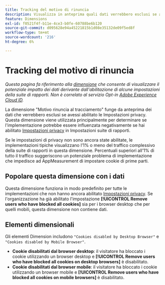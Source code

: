 ```yaml
---
title: Tracking del motivo di rinuncia
description: Visualizza in anteprima quali dati verrebbero esclusi se abiliti le Impostazioni privacy.
feature: Dimensions
exl-id: f0521f4f-b11e-4ce3-b0fe-60788be6b120
source-git-commit: d095628e94a45221815b1d08e35132de09f5ed8f
workflow-type: tm+mt
source-wordcount: '216'
ht-degree: 6%

---
```


# Tracking del motivo di rinuncia

*Questa pagina fa riferimento alla [dimensione](overview.md) che consente di visualizzare il potenziale impatto dei dati derivante dall&#39;abilitazione di alcune impostazioni della suite di rapporti. Non è correlato al servizio Opt-in [Adobe Experience Cloud ID](https://experienceleague.adobe.com/docs/id-service/using/implementation/opt-in-service/optin-overview.html?lang=it).*

La dimensione &quot;Motivo rinuncia al tracciamento&quot; funge da anteprima dei dati che verrebbero esclusi se avessi abilitato le Impostazioni privacy. Questa dimensione viene utilizzata principalmente per determinare se l&#39;implementazione potrebbe essere influenzata negativamente se hai abilitato [Impostazioni privacy](https://experienceleague.adobe.com/docs/core-services/interface/administration/ec-cookies/browser-cookie-settings.html) in Impostazioni suite di rapporti.

Se le impostazioni di privacy non sono ancora state abilitate, le implementazioni tipiche visualizzano l’1% o meno del traffico complessivo della suite di rapporti in questa dimensione. Percentuali superiori all’1% di tutto il traffico suggeriscono un potenziale problema di implementazione che impedisce ad AppMeasurement di impostare cookie di prime parti.

## Popolare questa dimensione con i dati

Questa dimensione funziona in modo predefinito per tutte le implementazioni che non hanno ancora abilitato [Impostazioni privacy](https://experienceleague.adobe.com/docs/core-services/interface/administration/ec-cookies/browser-cookie-settings.html). Se l&#39;organizzazione ha già abilitato l&#39;impostazione **[!UICONTROL Remove users who have blocked all cookies]** sia per i browser desktop che per quelli mobili, questa dimensione non contiene dati.

## Elementi dimensionali

Gli elementi Dimension includono `"Cookies disabled by Desktop Browser"` e `"Cookies disabled by Mobile Browser"`.

* **Cookie disabilitati dal browser desktop**: il visitatore ha bloccato i cookie utilizzando un browser desktop e **[!UICONTROL Remove users who have blocked all cookies on desktop browsers]** è disabilitato.
* **Cookie disabilitati dal browser mobile**: il visitatore ha bloccato i cookie utilizzando un browser mobile e **[!UICONTROL Remove users who have blocked all cookies on mobile browsers]** è disabilitato.
